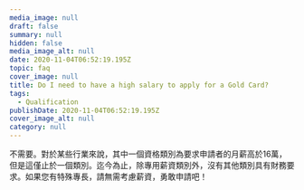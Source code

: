 ```yaml
---
media_image: null
draft: false
summary: null
hidden: false
media_image_alt: null
date: 2020-11-04T06:52:19.195Z
topic: faq
cover_image: null
title: Do I need to have a high salary to apply for a Gold Card?
tags:
  - Qualification
publishDate: 2020-11-04T06:52:19.195Z
cover_image_alt: null
category: null
---
```

不需要。對於某些行業來說，其中一個資格類別為要求申請者的月薪高於16萬，但是這僅止於一個類別。迄今為止，除專用薪資類別外，沒有其他類別具有財務要求。如果您有特殊專長，請無需考慮薪資，勇敢申請吧！